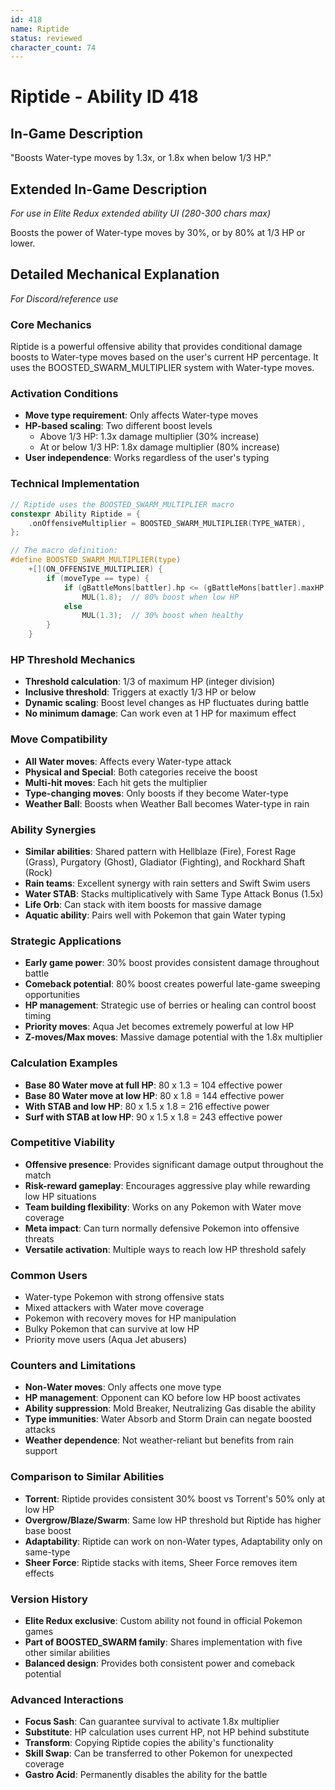 ```yaml
---
id: 418
name: Riptide
status: reviewed
character_count: 74
---
```


# Riptide - Ability ID 418

## In-Game Description
"Boosts Water-type moves by 1.3x, or 1.8x when below 1/3 HP."

## Extended In-Game Description
*For use in Elite Redux extended ability UI (280-300 chars max)*

Boosts the power of Water-type moves by 30%, or by 80% at 1/3 HP or lower.

## Detailed Mechanical Explanation
*For Discord/reference use*

### Core Mechanics
Riptide is a powerful offensive ability that provides conditional damage boosts to Water-type moves based on the user's current HP percentage. It uses the BOOSTED_SWARM_MULTIPLIER system with Water-type moves.

### Activation Conditions
- **Move type requirement**: Only affects Water-type moves
- **HP-based scaling**: Two different boost levels
  - Above 1/3 HP: 1.3x damage multiplier (30% increase)
  - At or below 1/3 HP: 1.8x damage multiplier (80% increase)
- **User independence**: Works regardless of the user's typing

### Technical Implementation
```c
// Riptide uses the BOOSTED_SWARM_MULTIPLIER macro
constexpr Ability Riptide = {
    .onOffensiveMultiplier = BOOSTED_SWARM_MULTIPLIER(TYPE_WATER),
};

// The macro definition:
#define BOOSTED_SWARM_MULTIPLIER(type)
    +[](ON_OFFENSIVE_MULTIPLIER) {
        if (moveType == type) {
            if (gBattleMons[battler].hp <= (gBattleMons[battler].maxHP / 3))
                MUL(1.8);  // 80% boost when low HP
            else
                MUL(1.3);  // 30% boost when healthy
        }
    }
```

### HP Threshold Mechanics
- **Threshold calculation**: 1/3 of maximum HP (integer division)
- **Inclusive threshold**: Triggers at exactly 1/3 HP or below
- **Dynamic scaling**: Boost level changes as HP fluctuates during battle
- **No minimum damage**: Can work even at 1 HP for maximum effect

### Move Compatibility
- **All Water moves**: Affects every Water-type attack
- **Physical and Special**: Both categories receive the boost
- **Multi-hit moves**: Each hit gets the multiplier
- **Type-changing moves**: Only boosts if they become Water-type
- **Weather Ball**: Boosts when Weather Ball becomes Water-type in rain

### Ability Synergies
- **Similar abilities**: Shared pattern with Hellblaze (Fire), Forest Rage (Grass), Purgatory (Ghost), Gladiator (Fighting), and Rockhard Shaft (Rock)
- **Rain teams**: Excellent synergy with rain setters and Swift Swim users
- **Water STAB**: Stacks multiplicatively with Same Type Attack Bonus (1.5x)
- **Life Orb**: Can stack with item boosts for massive damage
- **Aquatic ability**: Pairs well with Pokemon that gain Water typing

### Strategic Applications
- **Early game power**: 30% boost provides consistent damage throughout battle
- **Comeback potential**: 80% boost creates powerful late-game sweeping opportunities
- **HP management**: Strategic use of berries or healing can control boost timing
- **Priority moves**: Aqua Jet becomes extremely powerful at low HP
- **Z-moves/Max moves**: Massive damage potential with the 1.8x multiplier

### Calculation Examples
- **Base 80 Water move at full HP**: 80 x 1.3 = 104 effective power
- **Base 80 Water move at low HP**: 80 x 1.8 = 144 effective power
- **With STAB and low HP**: 80 x 1.5 x 1.8 = 216 effective power
- **Surf with STAB at low HP**: 90 x 1.5 x 1.8 = 243 effective power

### Competitive Viability
- **Offensive presence**: Provides significant damage output throughout the match
- **Risk-reward gameplay**: Encourages aggressive play while rewarding low HP situations
- **Team building flexibility**: Works on any Pokemon with Water move coverage
- **Meta impact**: Can turn normally defensive Pokemon into offensive threats
- **Versatile activation**: Multiple ways to reach low HP threshold safely

### Common Users
- Water-type Pokemon with strong offensive stats
- Mixed attackers with Water move coverage
- Pokemon with recovery moves for HP manipulation
- Bulky Pokemon that can survive at low HP
- Priority move users (Aqua Jet abusers)

### Counters and Limitations
- **Non-Water moves**: Only affects one move type
- **HP management**: Opponent can KO before low HP boost activates
- **Ability suppression**: Mold Breaker, Neutralizing Gas disable the ability
- **Type immunities**: Water Absorb and Storm Drain can negate boosted attacks
- **Weather dependence**: Not weather-reliant but benefits from rain support

### Comparison to Similar Abilities
- **Torrent**: Riptide provides consistent 30% boost vs Torrent's 50% only at low HP
- **Overgrow/Blaze/Swarm**: Same low HP threshold but Riptide has higher base boost
- **Adaptability**: Riptide can work on non-Water types, Adaptability only on same-type
- **Sheer Force**: Riptide stacks with items, Sheer Force removes item effects

### Version History
- **Elite Redux exclusive**: Custom ability not found in official Pokemon games
- **Part of BOOSTED_SWARM family**: Shares implementation with five other similar abilities
- **Balanced design**: Provides both consistent power and comeback potential

### Advanced Interactions
- **Focus Sash**: Can guarantee survival to activate 1.8x multiplier
- **Substitute**: HP calculation uses current HP, not HP behind substitute
- **Transform**: Copying Riptide copies the ability's functionality
- **Skill Swap**: Can be transferred to other Pokemon for unexpected coverage
- **Gastro Acid**: Permanently disables the ability for the battle